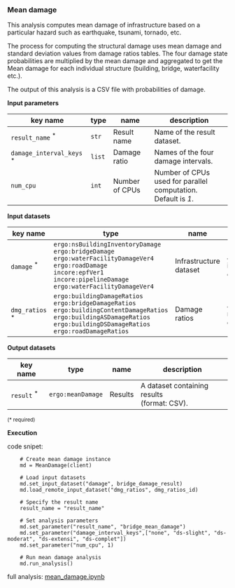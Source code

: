 ### Mean damage

This analysis computes mean damage of infrastructure based on a particular hazard such as earthquake, tsunami, tornado, etc.

The process for computing the structural damage uses mean damage and standard deviation values from damage ratios tables. 
The four damage state probabilities are multiplied by the mean damage and aggregated to get the Mean damage for 
each individual structure (building, bridge, waterfacility etc.). 

The output of this analysis is a CSV file with probabilities of damage.

**Input parameters**

key name | type | name | description
--- | --- | --- | ---
`result_name` <sup>*</sup> | `str` | Result name | Name of the result dataset.
`damage_interval_keys` <sup>*</sup> | `list` | Damage ratio | Names of the four damage intervals.
`num_cpu` | `int` | Number of CPUs | Number of CPUs used for parallel computation. <br>Default is *1*.

**Input datasets**

key name | type | name | description
--- | --- | --- | ---
`damage` <sup>*</sup> | `ergo:nsBuildingInventoryDamage`<br>`ergo:bridgeDamage`<br>`ergo:waterFacilityDamageVer4`<br>`ergo:roadDamage`<br>`incore:epfVer1`<br>`incore:pipelineDamage`<br>`ergo:waterFacilityDamageVer4`| Infrastructure dataset |  An infrastructure dataset.
`dmg_ratios` <sup>*</sup> | `ergo:buildingDamageRatios`<br>`ergo:bridgeDamageRatios`<br>`ergo:buildingContentDamageRatios`<br>`ergo:buildingASDamageRatios`<br>`ergo:buildingDSDamageRatios`<br>`ergo:roadDamageRatios` | Damage ratios |  A damage ratios dataset.
                             
**Output datasets**

key name | type | name | description
--- | --- | --- | ---
`result` <sup>*</sup> | `ergo:meanDamage` | Results | A dataset containing results <br>(format: CSV).

<small>(* required)</small>

**Execution**

code snipet:

```
    # Create mean damage instance
    md = MeanDamage(client)

    # Load input datasets
    md.set_input_dataset("damage", bridge_damage_result)
    md.load_remote_input_dataset("dmg_ratios", dmg_ratios_id)

    # Specify the result name
    result_name = "result_name"

    # Set analysis parameters
    md.set_parameter("result_name", "bridge_mean_damage")
    md.set_parameter("damage_interval_keys",["none", "ds-slight", "ds-moderat", "ds-extensi", "ds-complet"])
    md.set_parameter("num_cpu", 1)

    # Run mean damage analysis
    md.run_analysis()
```

full analysis: [mean_damage.ipynb](https://github.com/IN-CORE/incore-docs/blob/master/notebooks/mean_damage.ipynb)